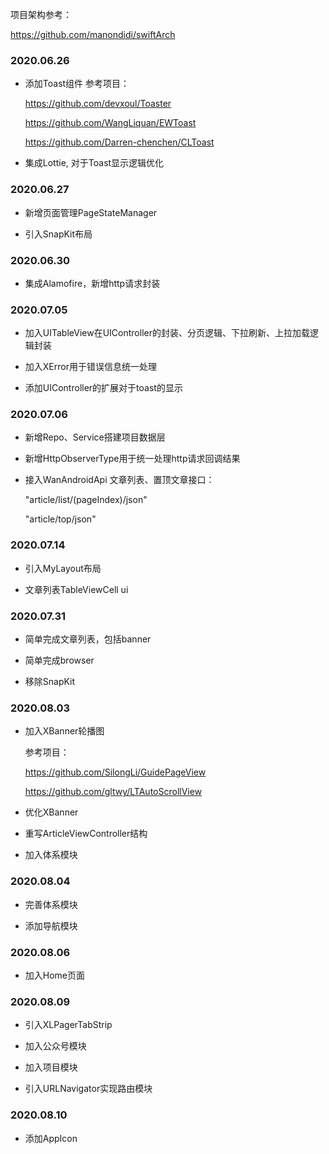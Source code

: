 项目架构参考：

https://github.com/manondidi/swiftArch

### 2020.06.26
- 添加Toast组件
  参考项目：
  
  https://github.com/devxoul/Toaster
  
  https://github.com/WangLiquan/EWToast
  
  https://github.com/Darren-chenchen/CLToast

- 集成Lottie, 对于Toast显示逻辑优化

### 2020.06.27
- 新增页面管理PageStateManager

- 引入SnapKit布局

### 2020.06.30

- 集成Alamofire，新增http请求封装

### 2020.07.05

- 加入UITableView在UIController的封装、分页逻辑、下拉刷新、上拉加载逻辑封装

- 加入XError用于错误信息统一处理

- 添加UIController的扩展对于toast的显示

### 2020.07.06

- 新增Repo、Service搭建项目数据层

- 新增HttpObserverType用于统一处理http请求回调结果

- 接入WanAndroidApi 文章列表、置顶文章接口：

    "article/list/\(pageIndex)/json"

    "article/top/json"

### 2020.07.14

- 引入MyLayout布局

- 文章列表TableViewCell ui

### 2020.07.31

- 简单完成文章列表，包括banner

- 简单完成browser

- 移除SnapKit

### 2020.08.03

- 加入XBanner轮播图

  参考项目：

  https://github.com/SilongLi/GuidePageView

  https://github.com/gltwy/LTAutoScrollView

- 优化XBanner

- 重写ArticleViewController结构

- 加入体系模块

### 2020.08.04

- 完善体系模块

- 添加导航模块

### 2020.08.06

- 加入Home页面

### 2020.08.09

- 引入XLPagerTabStrip

- 加入公众号模块

- 加入项目模块

- 引入URLNavigator实现路由模块

### 2020.08.10

- 添加AppIcon